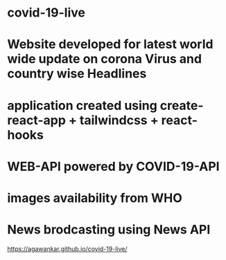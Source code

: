 # covid-19-live
# Website developed for latest world wide update on corona Virus and country wise Headlines
# application created using create-react-app + tailwindcss + react-hooks 
# WEB-API powered by COVID-19-API
# images availability from WHO
# News brodcasting using News API

https://agawankar.github.io/covid-19-live/
